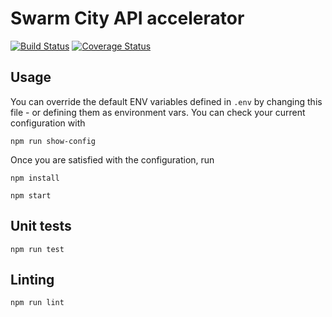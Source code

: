 # Swarm City API accelerator

[![Build Status](https://travis-ci.org/swarmcity/SwarmCityAPI.svg?branch=master)](https://travis-ci.org/swarmcity/SwarmCityAPI)
[![Coverage Status](https://coveralls.io/repos/github/swarmcity/SwarmCityAPI/badge.svg)](https://coveralls.io/github/swarmcity/SwarmCityAPI)


## Usage

You can override the default ENV variables defined in `.env` by changing this file - or defining them as environment vars. You can check your current configuration with

`npm run show-config`

Once you are satisfied with the configuration, run

`npm install`

`npm start`

## Unit tests

`npm run test`

## Linting 

`npm run lint`
